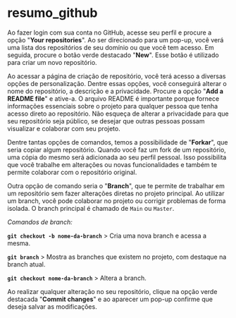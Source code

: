 # resumo_github

Ao fazer login com sua conta no GitHub, acesse seu perfil e procure a opção "<b>Your repositories</b>". Ao ser direcionado para um pop-up, você verá uma lista dos repositórios de seu domínio ou que você tem acesso. Em seguida, procure o botão verde destacado "<b>New</b>". Esse botão é utilizado para criar um novo repositório.

Ao acessar a página de criação de repositório, você terá acesso a diversas opções de personalização. Dentre essas opções, você conseguirá alterar o nome do repositório, a descrição e a privacidade. Procure a opção "<b>Add a README file</b>" e ative-a.
O arquivo README é importante porque fornece informações essenciais sobre o projeto para qualquer pessoa que tenha acesso direto ao repositório. Não esqueça de alterar a privacidade para que seu repositório seja público, se desejar que outras pessoas possam visualizar e colaborar com seu projeto.

Dentre tantas opções de comandos, temos a possibilidade de "<b>Forkar</b>", que seria copiar algum repositório. Quando você faz um fork de um repositório, uma cópia do mesmo será adicionada ao seu perfil pessoal. Isso possibilita que você trabalhe em alterações ou novas funcionalidades e também te permite colaborar com o repositório original.

Outra opção de comando seria o "<b>Branch</b>", que te permite de trabalhar em um repositório sem fazer alterações diretas no projeto principal. Ao utilizar um branch, você pode colaborar no projeto ou corrigir problemas de forma isolada. O branch principal é chamado de `Main` ou `Master`.

<i>Comandos de branch:</i>

<b>`git checkout -b nome-da-branch`</b> > Cria uma nova branch e acessa a mesma. 

<b>`git branch`</b> > Mostra as branches que existem no projeto, com destaque na branch atual.

<b>`git checkout nome-da-branch`</b> > Altera a branch.

Ao realizar qualquer alteração no seu repositório, clique na opção verde destacada "<b>Commit changes</b>" e ao aparecer um pop-up confirme que deseja salvar as modificações.
